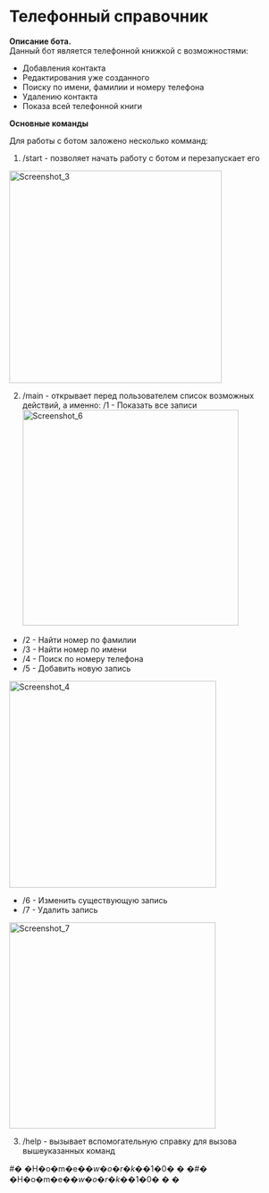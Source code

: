 # **Телефонный справочник**

**Описание бота.**  
Данный бот является телефонной книжкой с возможностями:
- Добавления контакта 
- Редактирования уже созданного
- Поиску по имени, фамилии и номеру телефона
- Удалению контакта 
- Показа всей телефонной книги 

**Основные команды** 



Для работы с ботом заложено несколько комманд:

1. /start - позволяет начать работу с ботом и перезапускает его
<img width="380" alt="Screenshot_3" src="https://user-images.githubusercontent.com/110223646/205914606-da2abada-6a79-4750-9c17-b0ae07967202.png">

2. /main - открывает перед пользователем список возможных действий, а именно:
 /1 - Показать все записи<img width="386" alt="Screenshot_6" src="https://user-images.githubusercontent.com/110223646/205914818-66d6f269-dc7c-4c79-94bc-b0d7f4bec1a6.png">

- /2 - Найти номер по фамилии
- /3 - Найти номер по имени
- /4 - Поиск по номеру телефона
- /5 - Добавить новую запись
<img width="370" alt="Screenshot_4" src="https://user-images.githubusercontent.com/110223646/205914689-c77145cf-1c75-4e9a-b934-55cbf560d453.png">

- /6 - Изменить существующую запись
- /7 - Удалить запись
<img width="369" alt="Screenshot_7" src="https://user-images.githubusercontent.com/110223646/205914848-96f9a0c0-fc5a-4423-852b-f92bdbf018bd.png">

3. /help - вызывает вспомогательную справку для вызова вышеуказанных команд









#� �H�o�m�e�_�w�o�r�k�_�1�0�
�
�#� �H�o�m�e�_�w�o�r�k�_�1�0�
�
�
